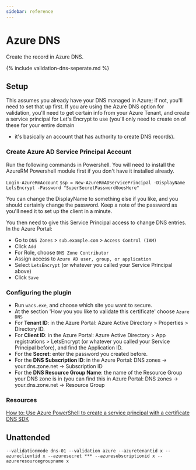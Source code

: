 ```yaml
---
sidebar: reference
---
```


# Azure DNS 
Create the record in Azure DNS.

{% include validation-dns-seperate.md %}

## Setup
This assumes you already have your DNS managed in Azure; if not, you'll need to set that up first. If you are 
using the Azure DNS option for validation, you'll need to get certain info from your Azure Tenant, and create 
a service principal for Let's Encrypt to use (you'll only need to create on of these for your entire domain 
- it's basically an account that has authority to create DNS records). 

### Create Azure AD Service Principal Account
Run the following commands in Powershell. You will need to install the AzureRM Powershell module first if 
you don't have it installed already.

`Login-AzureRmAccount`
`$sp = New-AzureRmADServicePrincipal -DisplayName LetsEncrypt -Password "SuperSecretPasswordGoesHere"`

You can change the DisplayName to something else if you like, and you should certainly change the password. 
Keep a note of the password as you'll need it to set up the client in a minute.

You then need to give this Service Principal access to change DNS entries. In the Azure Portal:
* Go to `DNS Zones` > `sub.example.com` > `Access Control (IAM)`
* Click `Add`
* For Role, choose `DNS Zone Contributor`
* Assign access to `Azure AD user, group, or application`
* Select `LetsEncrypt` (or whatever you called your Service Principal above)
* Click `Save`

### Configuring the plugin
* Run `wacs.exe`, and choose which site you want to secure.
* At the section 'How you you like to validate this certificate' choose `Azure DNS`
* For **Tenant ID**: in the Azure Portal: Azure Active Directory > Properties > Directory ID.
* For **Client ID**: in the Azure Portal: Azure Active Directory > App registrations > LetsEncrypt (or whatever you called your Service Principal before), and find the Application ID.
* For the **Secret**: enter the password you created before.
* For the **DNS Subscription ID**: in the Azure Portal: DNS zones -> your.dns.zone.net -> Subscription ID
* For the **DNS Resource Group Name**: the name of the Resource Group your DNS zone is in (you can find this in Azure Portal: DNS zones -> your.dns.zone.net -> Resource Group

### Resources
[How to: Use Azure PowerShell to create a service principal with a certificate](https://docs.microsoft.com/en-us/azure/active-directory/develop/howto-authenticate-service-principal-powershell)
[DNS SDK](https://docs.microsoft.com/en-us/azure/dns/dns-sdk)

## Unattended 
`--validationmode dns-01 --validation azure --azuretenantid x --azureclientid x --azuresecret *** --azuresubscriptionid x --azureresourcegroupname x`